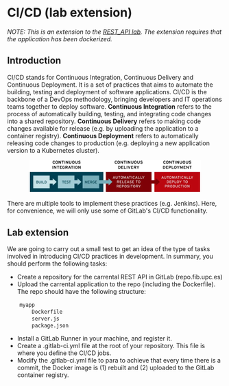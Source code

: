 # CI/CD (lab extension)

*NOTE: This is an extension to the [REST_API lab](../REST_API/README.md). The extension requires that the application has been dockerized.*

## Introduction

CI/CD stands for Continuous Integration, Continuous Delivery and Continuous Deployment. It is a set of practices that aims to automate the building, testing and deployment of software applications. CI/CD is the backbone of a DevOps methodology, bringing developers and IT operations teams together to deploy software. **Continuous Integration** refers to the process of automatically building, testing, and integrating code changes into a shared repository. **Continuous Delivery** refers to making code changes available for release (e.g. by uploading the application to a container registry). **Continuous Deployment** refers to automatically releasing code changes to production (e.g. deploying a new application version to a Kubernetes cluster). 

<p align="center">
  <img src="ci-cd-flow-desktop.webp" width="400">
</p>

There are multiple tools to implement these practices (e.g. Jenkins). Here, for convenience, we will only use some of GitLab's CI/CD functionality.

## Lab extension

We are going to carry out a small test to get an idea of ​​the type of tasks involved in introducing CI/CD practices in development. In summary, you should perform the following tasks:

- Create a repository for the carrental REST API in GitLab (repo.fib.upc.es)
- Upload the carrental application to the repo (including the Dockerfile). The repo should have the following structure:

```
	myapp
		Dockerfile
		server.js
		package.json
```

- Install a GitLab Runner in your machine, and register it. 
- Create a .gitlab-ci.yml file at the root of your repository. This file is where you define the CI/CD jobs. 
- Modify the .gitlab-ci.yml file to para to achieve that every time there is a commit, the Docker image is (1) rebuilt and (2) uploaded to the GitLab container registry.



